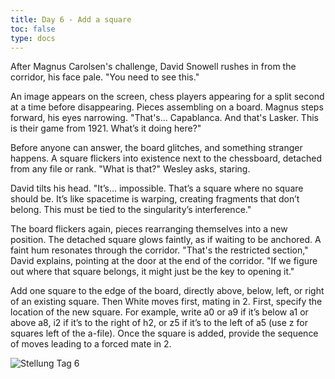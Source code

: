 ```yaml
---
title: Day 6 - Add a square
toc: false
type: docs
---
```



After Magnus Carolsen's challenge, David Snowell rushes in from the corridor, his face pale. "You need to see this."

An image appears on the screen, chess players appearing for a split second at a time before disappearing. Pieces assembling on a board. Magnus steps forward, his eyes narrowing. "That's... Capablanca. And that's Lasker. This is their game from 1921. What’s it doing here?"

Before anyone can answer, the board glitches, and something stranger happens. A square flickers into existence next to the chessboard, detached from any file or rank. "What is that?" Wesley asks, staring.

David tilts his head. "It’s... impossible. That’s a square where no square should be. It’s like spacetime is warping, creating fragments that don’t belong. This must be tied to the singularity’s interference."

The board flickers again, pieces rearranging themselves into a new position. The detached square glows faintly, as if waiting to be anchored. A faint hum resonates through the corridor. "That's the restricted section," David explains, pointing at the door at the end of the corridor. "If we figure out where that square belongs, it might just be the key to opening it."

Add one square to the edge of the board, directly above, below, left, or right of an existing square. Then White moves first, mating in 2. First, specify the location of the new square. For example, write a0 or a9 if it’s below a1 or above a8, i2 if it’s to the right of h2, or z5 if it’s to the left of a5 (use z for squares left of the a-file). Once the square is added, provide the sequence of moves leading to a forced mate in 2.


 ![Stellung Tag 6](/day6.jpg "3k2N1/5K2/8/8/5Q2/8/8/8 w - - 0 1")
